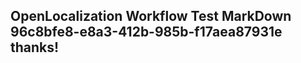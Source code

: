 <properties
ms.topic="hero-topic"
ms.test1="hero-topic"
ms.test2="test"/>

## OpenLocalization Workflow Test MarkDown 96c8bfe8-e8a3-412b-985b-f17aea87931e thanks!

